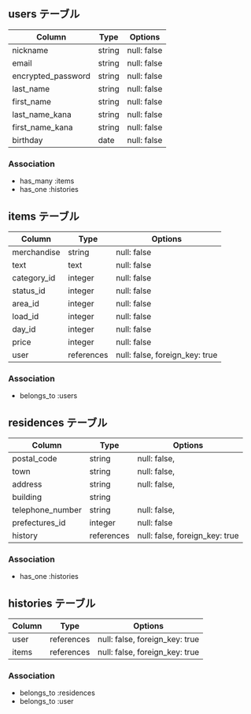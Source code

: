 ## users テーブル

| Column                 | Type   | Options     |
| ------------------     | ------ | ----------- |
| nickname               | string | null: false |
| email                  | string | null: false |
| encrypted_password     | string | null: false |
| last_name              | string | null: false |
| first_name             | string | null: false |
| last_name_kana         | string | null: false |
| first_name_kana        | string | null: false |
| birthday               | date   | null: false |


### Association

- has_many :items
- has_one :histories

## items テーブル

| Column                    | Type   | Options     |
| --------------------------| ------ | ----------- |
| merchandise               | string | null: false |
| text                      | text   | null: false |
| category_id               | integer | null: false |
| status_id                 | integer | null: false |
| area_id                   | integer | null: false |
| load_id                   | integer | null: false |
| day_id                    | integer | null: false |
| price                     | integer | null: false |
| user                      |references  | null: false, foreign_key: true |


### Association

- belongs_to :users

## residences テーブル

| Column              | Type       | Options      |
| --------------------| ---------- | ------------ |
| postal_code         | string     | null: false, |
| town                | string     | null: false, |
| address             | string     | null: false, |
| building            | string     |
| telephone_number    | string     | null: false, |
| prefectures_id      | integer    | null: false  |
| history             | references    | null: false, foreign_key: true |


### Association

- has_one :histories


## histories テーブル

| Column              | Type       | Options                        |
| --------------------| ---------- | ------------------------------ |
| user                | references | null: false, foreign_key: true |
| items               | references | null: false, foreign_key: true |

### Association

- belongs_to :residences
- belongs_to :user